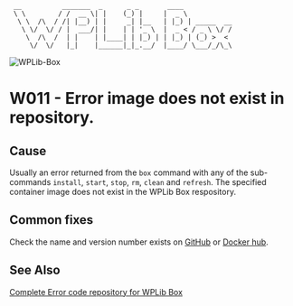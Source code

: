 ```
 __          _______  _      _ _       ____
 \ \        / /  __ \| |    (_) |     |  _ \
  \ \  /\  / /| |__) | |     _| |__   | |_) | _____  __
   \ \/  \/ / |  ___/| |    | | '_ \  |  _ < / _ \ \/ /
    \  /\  /  | |    | |____| | |_) | | |_) | (_) >  <
     \/  \/   |_|    |______|_|_.__/  |____/ \___/_/\_\
```

![WPLib-Box](https://github.com/wplib/box-scripts/blob/master/WPLib-Box-100x.png)

# W011 - Error image does not exist in repository.

## Cause
Usually an error returned from the `box` command with any of the sub-commands `install`, `start`, `stop`, `rm`, `clean` and `refresh`.
The specified container image does not exist in the WPLib Box respository.

## Common fixes
Check the name and version number exists on [GitHub](https://github.com/wplib) or [Docker hub](https://hub.docker.com/r/wplib/).

### 


## See Also
[Complete Error code repository for WPLib Box](https://github.com/wplib/box-scripts/tree/master/docs/errors)

